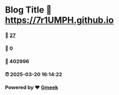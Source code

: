 # Blog Title :link: https://7r1UMPH.github.io 
### :page_facing_up: [27](https://7r1UMPH.github.io/tag.html) 
### :speech_balloon: 0 
### :hibiscus: 402996 
### :alarm_clock: 2025-03-20 16:14:22 
### Powered by :heart: [Gmeek](https://github.com/Meekdai/Gmeek)
